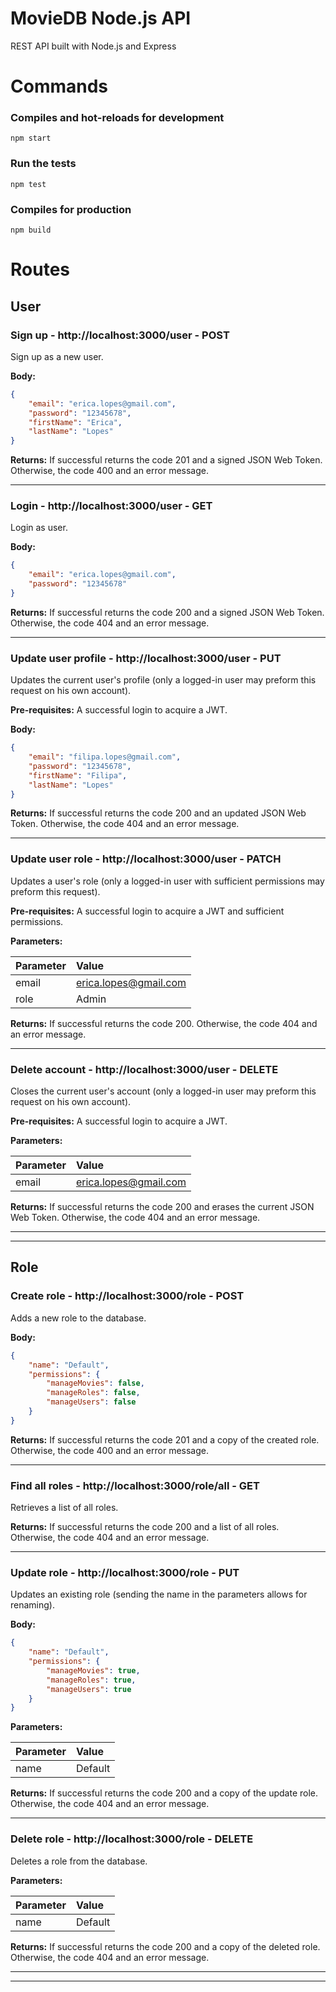 # MovieDB Node.js API

REST API built with Node.js and Express

# Commands

### Compiles and hot-reloads for development

```
npm start
```

### Run the tests

```
npm test
```

### Compiles for production

```
npm build
```

# Routes

## User

### Sign up - http://localhost:3000/user - POST

Sign up as a new user.

**Body:**

```json
{
    "email": "erica.lopes@gmail.com",
    "password": "12345678",
    "firstName": "Erica",
    "lastName": "Lopes"
}
```

**Returns:** If successful returns the code 201 and a signed JSON Web Token. Otherwise, the code 400 and an error message.

---

### Login - http://localhost:3000/user - GET

Login as user.

**Body:**

```json
{
    "email": "erica.lopes@gmail.com",
    "password": "12345678"
}
```

**Returns:** If successful returns the code 200 and a signed JSON Web Token. Otherwise, the code 404 and an error message.

---

### Update user profile - http://localhost:3000/user - PUT

Updates the current user's profile (only a logged-in user may preform this request on his own account).

**Pre-requisites:** A successful login to acquire a JWT.

**Body:**

```json
{
    "email": "filipa.lopes@gmail.com",
    "password": "12345678",
    "firstName": "Filipa",
    "lastName": "Lopes"
}
```

**Returns:** If successful returns the code 200 and an updated JSON Web Token. Otherwise, the code 404 and an error message.

---

### Update user role - http://localhost:3000/user - PATCH

Updates a user's role (only a logged-in user with sufficient permissions may preform this request).

**Pre-requisites:** A successful login to acquire a JWT and sufficient permissions.

**Parameters:**

| Parameter | Value                 |
|:----------|:----------------------|
| email     | erica.lopes@gmail.com |
| role      | Admin                 |

**Returns:** If successful returns the code 200. Otherwise, the code 404 and an error message.

---

### Delete account - http://localhost:3000/user - DELETE

Closes the current user's account (only a logged-in user may preform this request on his own account).

**Pre-requisites:** A successful login to acquire a JWT.

**Parameters:**

| Parameter | Value                 |
|:----------|:----------------------|
| email     | erica.lopes@gmail.com |

**Returns:** If successful returns the code 200 and erases the current JSON Web Token. Otherwise, the code 404 and an error message.

---
___

## Role

### Create role - http://localhost:3000/role - POST

Adds a new role to the database.

**Body:**

```json
{
    "name": "Default",
    "permissions": {
        "manageMovies": false,
        "manageRoles": false,
        "manageUsers": false
    }
}
```

**Returns:** If successful returns the code 201 and a copy of the created role. Otherwise, the code 400 and an error message.

---

### Find all roles - http://localhost:3000/role/all - GET

Retrieves a list of all roles.

**Returns:** If successful returns the code 200 and a list of all roles. Otherwise, the code 404 and an error message.

---

### Update role - http://localhost:3000/role - PUT

Updates an existing role (sending the name in the parameters allows for renaming).

**Body:**

```json
{
    "name": "Default",
    "permissions": {
        "manageMovies": true,
        "manageRoles": true,
        "manageUsers": true
    }
}
```

**Parameters:**

| Parameter | Value   |
|:----------|:--------|
| name      | Default |

**Returns:** If successful returns the code 200 and a copy of the update role. Otherwise, the code 404 and an error message.

---

### Delete role - http://localhost:3000/role - DELETE

Deletes a role from the database.

**Parameters:**

| Parameter | Value   |
|:----------|:--------|
| name      | Default |

**Returns:** If successful returns the code 200 and a copy of the deleted role. Otherwise, the code 404 and an error message.

---
___
